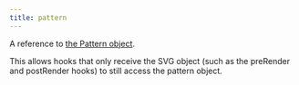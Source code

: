 ```yaml
---
title: pattern
---
```


A reference to [the Pattern object](/reference/api/pattern/).

This allows hooks that only receive the SVG object (such as the preRender and postRender hooks)
to still access the pattern object.
